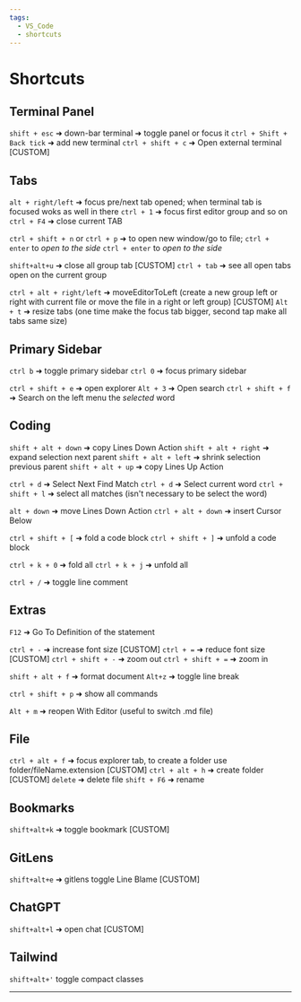 ```yaml
---
tags:
  - VS_Code
  - shortcuts
---
```


# Shortcuts

## Terminal Panel

`shift + esc` ➜ down-bar terminal ➜ toggle panel or focus it
`ctrl + Shift + Back tick` ➜ add new terminal
`ctrl + shift + c` ➜ Open external terminal [CUSTOM]

## Tabs

`alt + right/left` ➜ focus pre/next tab opened; when terminal tab is focused woks as well in there
`ctrl + 1` ➜ focus first editor group and so on
`ctrl + F4` ➜ close current TAB

`ctrl + shift + n` or `ctrl + p` ➜ to open new window/go to file; `ctrl + enter` to _open to the side_
`ctrl + enter` to _open to the side_

`shift+alt+u` ➜ close all group tab [CUSTOM]
`ctrl + tab` ➜ see all open tabs open on the current group

`ctrl + alt + right/left` ➜ moveEditorToLeft (create a new group left or right with current file or move the file in a right or left group) [CUSTOM]
`Alt + t` ➜ resize tabs (one time make the focus tab bigger, second tap make all tabs same size)

## Primary Sidebar

`ctrl b` ➜ toggle primary sidebar
`ctrl 0` ➜ focus primary sidebar

`ctrl + shift + e` ➜ open explorer
`Alt + 3` ➜ Open search
`ctrl + shift + f` ➜ Search on the left menu the _selected_ word

## Coding

`shift + alt + down` ➜ copy Lines Down Action
`shift + alt + right` ➜ expand selection next parent
`shift + alt + left` ➜ shrink selection previous parent
`shift + alt + up` ➜ copy Lines Up Action

`ctrl + d` ➜ Select Next Find Match
`ctrl + d` ➜ Select current word
`ctrl + shift + l` ➜ select all matches (isn't necessary to be select the word)

`alt + down` ➜ move Lines Down Action
`ctrl + alt + down` ➜ insert Cursor Below

`ctrl + shift + [` ➜ fold a code block
`ctrl + shift + ]` ➜ unfold a code block

`ctrl + k + 0` ➜ fold all
`ctrl + k + j` ➜ unfold all

`ctrl + /` ➜ toggle line comment

## Extras

`F12` ➜ Go To Definition of the statement

`ctrl + -` ➜ increase font size [CUSTOM]
`ctrl + =` ➜ reduce font size [CUSTOM]
`ctrl + shift + -` ➜ zoom out
`ctrl + shift + =` ➜ zoom in

`shift + alt + f` ➜ format document
`Alt+z` ➜ toggle line break

`ctrl + shift + p` ➜ show all commands

`Alt + m` ➜ reopen With Editor (useful to switch .md file)

## File

`ctrl + alt + f` ➜ focus explorer tab, to create a folder use folder/fileName.extension [CUSTOM]
`ctrl + alt + h` ➜ create folder [CUSTOM]
`delete` ➜ delete file
`shift + F6` ➜ rename

## Bookmarks

`shift+alt+k` ➜ toggle bookmark [CUSTOM]

## GitLens

`shift+alt+e` ➜ gitlens toggle Line Blame [CUSTOM]

## ChatGPT

`shift+alt+l` ➜ open chat [CUSTOM]

## Tailwind

`shift+alt+'` toggle compact classes

---
